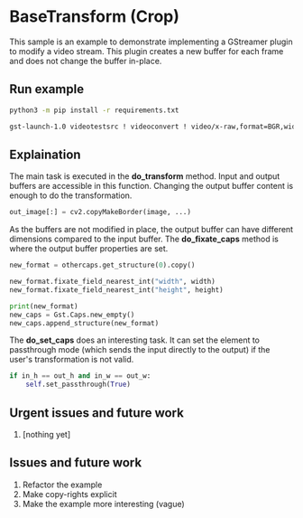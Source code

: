 # BaseTransform (Crop)

This sample is an example to demonstrate implementing a GStreamer plugin to modify a video stream. This plugin creates a new buffer for each frame and does not change the buffer in-place.

## Run example

```bash
python3 -m pip install -r requirements.txt

gst-launch-1.0 videotestsrc ! videoconvert ! video/x-raw,format=BGR,width=320,height=240 ! base_transform left=20 top=20 bottom=20 right=20 ! videoconvert ! autovideosink
```

## Explaination


The main task is executed in the **do_transform** method. Input and output buffers are accessible in this function. Changing the output buffer content is enough to do the transformation.

```python
out_image[:] = cv2.copyMakeBorder(image, ...)
```

As the buffers are not modified in place, the output buffer can have different dimensions compared to the input buffer. The **do_fixate_caps** method is where the output buffer properties are set.


```python
new_format = othercaps.get_structure(0).copy()

new_format.fixate_field_nearest_int("width", width)
new_format.fixate_field_nearest_int("height", height)

print(new_format)
new_caps = Gst.Caps.new_empty()
new_caps.append_structure(new_format)
```

The **do_set_caps** does an interesting task. It can set the element to passthrough mode (which sends the input directly to the output) if the user's transformation is not valid.

```python
if in_h == out_h and in_w == out_w:
    self.set_passthrough(True)
```

## Urgent issues and future work
1. [nothing yet]


## Issues and future work
1. Refactor the example
2. Make copy-rights explicit
3. Make the example more interesting (vague)
